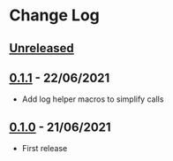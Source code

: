 # Change Log

## [Unreleased]

## [0.1.1] - **22/06/2021**

* Add log helper macros to simplify calls

## [0.1.0] - **21/06/2021**

* First release


[Unreleased]: https://github.com/lucas-miranda/tree_decorator/compare/v0.1.1...HEAD
[0.1.1]: https://github.com/lucas-miranda/tree_decorator/compare/v0.1.0...v0.1.1
[0.1.0]: https://github.com/lucas-miranda/tree_decorator/compare/08787f7...v0.1.0
